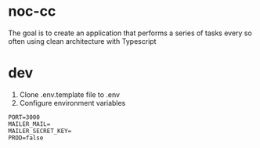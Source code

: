# noc-cc

The goal is to create an application that performs a series of tasks every so often using clean architecture with Typescript

# dev

1. Clone .env.template file to .env
2. Configure environment variables

```
PORT=3000
MAILER_MAIL=
MAILER_SECRET_KEY=
PROD=false
```
